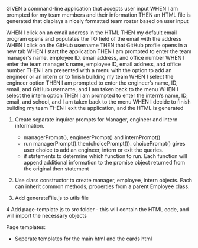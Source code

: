 GIVEN a command-line application that accepts user input
WHEN I am prompted for my team members and their information
THEN an HTML file is generated that displays a nicely formatted team roster based on user input

WHEN I click on an email address in the HTML
THEN my default email program opens and populates the TO field of the email with the address
WHEN I click on the GitHub username
THEN that GitHub profile opens in a new tab
WHEN I start the application
THEN I am prompted to enter the team manager’s name, employee ID, email address, and office number
WHEN I enter the team manager’s name, employee ID, email address, and office number
THEN I am presented with a menu with the option to add an engineer or an intern or to finish building my team
WHEN I select the engineer option
THEN I am prompted to enter the engineer’s name, ID, email, and GitHub username, and I am taken back to the menu
WHEN I select the intern option
THEN I am prompted to enter the intern’s name, ID, email, and school, and I am taken back to the menu
WHEN I decide to finish building my team
THEN I exit the application, and the HTML is generated

1. Create separate inquirer prompts for Manager, engineer and intern information.
    - managerPrompt(), engineerPrompt() and internPrompt()
    - run managerPrompt().then(choicePrompt()). choicePrompt() gives user choice to add an engineer, intern or exit the queries.
    - if statements to determine which function to run. Each function will append additional information to the promise object returned from the original then statement

2. Use class constructor to create manager, employee, intern objects. Each can inherit common methods, properties from a parent Employee class.

3. Add generateFile.js to utils file

4 Add page-template.js to src folder - this will contain the HTML code, and will import the necessary objects 

Page templates:

- Seperate templates for the main html and the cards html






